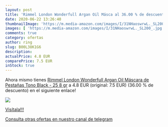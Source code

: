 ```yaml
---
layout: post
title: 'Rimmel London Wonderfull Argan Oil Másca al 36.00 % de descuento'
date: 2020-06-22 13:26:40
thumbnailImage: 'https://m.media-amazon.com/images/I/31NHaoswrwL._SL200_.jpg'
images: [ 'https://m.media-amazon.com/images/I/31NHaoswrwL._SL200_.jpg' ]
comments: true
category: ofertas
author: ring
slug: B00L38K1G6
description:
actualPrice: 4.8 EUR
comparePrice: 7.5 EUR
inStock: true
---
```


Ahora mismo tienes [Rimmel London Wonderfull Argan Oil Máscara de Pestañas Tono Black - 25 8 gr](https://www.amazon.com/dp/B00L38K1G6/?tag=redken08-20) a 4.8 EUR (original: 7.5 EUR) (36.00 %  de descuento) en el siguiente enlace!

[![](https://m.media-amazon.com/images/I/31NHaoswrwL._SL200_.jpg)](https://www.amazon.com/dp/B00L38K1G6/?tag=redken08-20)

[Visítala!!!](https://www.amazon.com/dp/B00L38K1G6/?tag=redken08-20)

[Consulta otras ofertas en nuestro canal de telegram](https://t.me/s/ofertas25)
